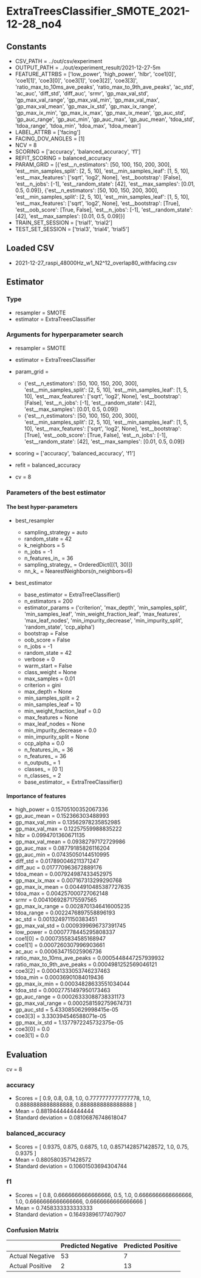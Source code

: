 # ExtraTreesClassifier_SMOTE_2021-12-28_no4
## Constants
- CSV_PATH = ../out/csv/experiment
- OUTPUT_PATH = ../out/experiment_result/2021-12-27-5m
- FEATURE_ATTRBS = ['low_power', 'high_power', 'hlbr', 'coe1[0]', 'coe1[1]', 'coe3[0]', 'coe3[1]', 'coe3[2]', 'coe3[3]', 'ratio_max_to_10ms_ave_peaks', 'ratio_max_to_9th_ave_peaks', 'ac_std', 'ac_auc', 'diff_std', 'diff_auc', 'srmr', 'gp_max_val_std', 'gp_max_val_range', 'gp_max_val_min', 'gp_max_val_max', 'gp_max_val_mean', 'gp_max_ix_std', 'gp_max_ix_range', 'gp_max_ix_min', 'gp_max_ix_max', 'gp_max_ix_mean', 'gp_auc_std', 'gp_auc_range', 'gp_auc_min', 'gp_auc_max', 'gp_auc_mean', 'tdoa_std', 'tdoa_range', 'tdoa_min', 'tdoa_max', 'tdoa_mean']
- LABEL_ATTRB = ['facing']
- FACING_DOV_ANGLES = [1]
- NCV = 8
- SCORING = ['accuracy', 'balanced_accuracy', 'f1']
- REFIT_SCORING = balanced_accuracy
- PARAM_GRID = [{'est__n_estimators': [50, 100, 150, 200, 300], 'est__min_samples_split': [2, 5, 10], 'est__min_samples_leaf': [1, 5, 10], 'est__max_features': ['sqrt', 'log2', None], 'est__bootstrap': [False], 'est__n_jobs': [-1], 'est__random_state': [42], 'est__max_samples': [0.01, 0.5, 0.09]}, {'est__n_estimators': [50, 100, 150, 200, 300], 'est__min_samples_split': [2, 5, 10], 'est__min_samples_leaf': [1, 5, 10], 'est__max_features': ['sqrt', 'log2', None], 'est__bootstrap': [True], 'est__oob_score': [True, False], 'est__n_jobs': [-1], 'est__random_state': [42], 'est__max_samples': [0.01, 0.5, 0.09]}]
- TRAIN_SET_SESSION = ['trial1', 'trial2']
- TEST_SET_SESSION = ['trial3', 'trial4', 'trial5']

## Loaded CSV
- 2021-12-27_raspi_48000Hz_w1_N2^12_overlap80_withfacing.csv

## Estimator
### Type
- resampler = SMOTE
- estimator = ExtraTreesClassifier

### Arguments for hyperparameter search
- resampler = SMOTE
- estimator = ExtraTreesClassifier
- param_grid = 
	- {'est__n_estimators': [50, 100, 150, 200, 300], 'est__min_samples_split': [2, 5, 10], 'est__min_samples_leaf': [1, 5, 10], 'est__max_features': ['sqrt', 'log2', None], 'est__bootstrap': [False], 'est__n_jobs': [-1], 'est__random_state': [42], 'est__max_samples': [0.01, 0.5, 0.09]}
	- {'est__n_estimators': [50, 100, 150, 200, 300], 'est__min_samples_split': [2, 5, 10], 'est__min_samples_leaf': [1, 5, 10], 'est__max_features': ['sqrt', 'log2', None], 'est__bootstrap': [True], 'est__oob_score': [True, False], 'est__n_jobs': [-1], 'est__random_state': [42], 'est__max_samples': [0.01, 0.5, 0.09]}

- scoring = ['accuracy', 'balanced_accuracy', 'f1']
- refit = balanced_accuracy
- cv = 8

### Parameters of the best estimator
#### The best hyper-parameters
- best_resampler
	- sampling_strategy = auto
	- random_state = 42
	- k_neighbors = 5
	- n_jobs = -1
	- n_features_in_ = 36
	- sampling_strategy_ = OrderedDict([(1, 30)])
	- nn_k_ = NearestNeighbors(n_neighbors=6)

- best_estimator
	- base_estimator = ExtraTreeClassifier()
	- n_estimators = 200
	- estimator_params = ('criterion', 'max_depth', 'min_samples_split', 'min_samples_leaf', 'min_weight_fraction_leaf', 'max_features', 'max_leaf_nodes', 'min_impurity_decrease', 'min_impurity_split', 'random_state', 'ccp_alpha')
	- bootstrap = False
	- oob_score = False
	- n_jobs = -1
	- random_state = 42
	- verbose = 0
	- warm_start = False
	- class_weight = None
	- max_samples = 0.01
	- criterion = gini
	- max_depth = None
	- min_samples_split = 2
	- min_samples_leaf = 10
	- min_weight_fraction_leaf = 0.0
	- max_features = None
	- max_leaf_nodes = None
	- min_impurity_decrease = 0.0
	- min_impurity_split = None
	- ccp_alpha = 0.0
	- n_features_in_ = 36
	- n_features_ = 36
	- n_outputs_ = 1
	- classes_ = [0 1]
	- n_classes_ = 2
	- base_estimator_ = ExtraTreeClassifier()

#### Importance of features
- high_power = 0.15705100352067336
- gp_auc_mean = 0.152366303488993
- gp_max_val_min = 0.13562978235852985
- gp_max_val_max = 0.12257559988835222
- hlbr = 0.0994701360671135
- gp_max_val_mean = 0.09382797172729986
- gp_auc_max = 0.08779185826116204
- gp_auc_min = 0.07435050144510995
- diff_std = 0.017890046211371247
- diff_auc = 0.017770963672889176
- tdoa_mean = 0.007924987433452975
- gp_max_ix_max = 0.007167313299290768
- gp_max_ix_mean = 0.0044910485387727635
- tdoa_max = 0.004257000727062148
- srmr = 0.0041069287175597565
- gp_max_ix_range = 0.0028701346416005235
- tdoa_range = 0.0022476897558896193
- ac_std = 0.001324971150383451
- gp_max_val_std = 0.0009399696737391745
- low_power = 0.0007778445295808337
- coe1[0] = 0.0007355834585168947
- coe1[1] = 0.0007260307996903661
- ac_auc = 0.000634715025906736
- ratio_max_to_10ms_ave_peaks = 0.0005448447257939932
- ratio_max_to_9th_ave_peaks = 0.0004981252569046121
- coe3[2] = 0.00041333053746237463
- tdoa_min = 0.00036901084019436
- gp_max_ix_min = 0.00034828633551034044
- tdoa_std = 0.00027751497950173463
- gp_auc_range = 0.00026333088738331173
- gp_max_val_range = 0.0002581592759674731
- gp_auc_std = 5.4330850629998415e-05
- coe3[3] = 3.330394546588071e-05
- gp_max_ix_std = 1.1377972245732375e-05
- coe3[0] = 0.0
- coe3[1] = 0.0

## Evaluation
cv = 8
### accuracy
- Scores = [ 0.9, 0.8, 0.8, 1.0, 0.7777777777777778, 1.0, 0.8888888888888888, 0.8888888888888888 ]
- Mean = 0.8819444444444444
- Standard deviation = 0.08106876748618047

### balanced_accuracy
- Scores = [ 0.9375, 0.875, 0.6875, 1.0, 0.8571428571428572, 1.0, 0.75, 0.9375 ]
- Mean = 0.8805803571428572
- Standard deviation = 0.10601503694304744

### f1
- Scores = [ 0.8, 0.6666666666666666, 0.5, 1.0, 0.6666666666666666, 1.0, 0.6666666666666666, 0.6666666666666666 ]
- Mean = 0.7458333333333333
- Standard deviation = 0.16493896177407907

### Confusion Matrix
|  | Predicted Negative | Predicted Positive |
| --- | --- | --- |
| Actual Negative | 53 | 7 |
| Actual Positive | 2 | 13 |

      